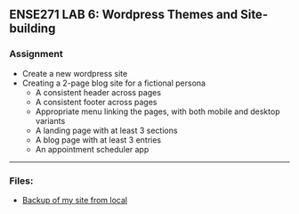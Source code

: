 ## ENSE271 LAB 6: Wordpress Themes and Site-building
### Assignment
- Create a new wordpress site
- Creating a 2-page blog site for a fictional persona
    - A consistent header across pages
    - A consistent footer across pages
    - Appropriate menu linking the pages, with both mobile and desktop variants
    - A landing page with at least 3 sections
    - A blog page with at least 3 entries
    - An appointment scheduler app
***
### Files:

* [Backup of my site from local](https://github.com/dav1dk1m/ENSE271-Portfolio/blob/main/LAB/lab6/ENSE271DongYunKim.zip)

